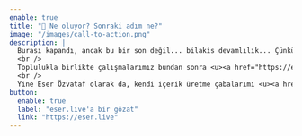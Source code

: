```yaml
---
enable: true
title: "🤔 Ne oluyor? Sonraki adım ne?"
image: "/images/call-to-action.png"
description: |
  Burası kapandı, ancak bu bir son değil... bilakis devamlılık... Çünkü Eser Özvataf olarak bu adres altında tek başıma başlattığım inisiyatif, zamanla olgunlaşıp topluluk haline gelip <u><a href="https://acikyazilimagi.com" target="_blank">Açık Yazılım Ağı (AYA)</a></u> ve <u><a href="https://eser.live" target="_blank">eser.live</a></u>'ın temellerini attı.<br />
  <br />
  Toplulukla birlikte çalışmalarımız bundan sonra <u><a href="https://eser.live" target="_blank">eser.live</a></u> çatısı altında oluşan online toplulukla birlikte içerik üretimi ve açık kaynak projelerle sürecek.<br />
  <br />
  Yine Eser Özvataf olarak da, kendi içerik üretme çabalarımı <u><a href="https://eser.live">eser.live</a></u> üzerine taşıyarak toplulukla birlikte proje yapmaya, içerik üretmeye ve topluluğa hizmet etmeye devam edeceğim. Sizleri de bekleriz.
button:
  enable: true
  label: "eser.live'a bir gözat"
  link: "https://eser.live"
---
```

